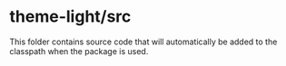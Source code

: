 # theme-light/src

This folder contains source code that will automatically be added to the classpath when
the package is used.
